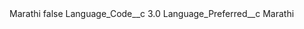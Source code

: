 <?xml version="1.0" encoding="UTF-8"?>
<CustomMetadata xmlns="http://soap.sforce.com/2006/04/metadata" xmlns:xsi="http://www.w3.org/2001/XMLSchema-instance" xmlns:xsd="http://www.w3.org/2001/XMLSchema">
    <label>Marathi</label>
    <protected>false</protected>
    <values>
        <field>Language_Code__c</field>
        <value xsi:type="xsd:double">3.0</value>
    </values>
    <values>
        <field>Language_Preferred__c</field>
        <value xsi:type="xsd:string">Marathi</value>
    </values>
</CustomMetadata>
